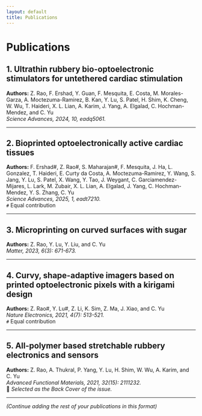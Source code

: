 ```yaml
---
layout: default
title: Publications
---
```


# Publications

## 1. Ultrathin rubbery bio-optoelectronic stimulators for untethered cardiac stimulation
**Authors:** Z. Rao, F. Ershad, Y. Guan, F. Mesquita, E. Costa, M. Morales-Garza, A. Moctezuma-Ramirez, B. Kan, Y. Lu, S. Patel, H. Shim, K. Cheng, W. Wu, T. Haideri, X. L. Lian, A. Karim, J. Yang, A. Elgalad, C. Hochman-Mendez, and C. Yu  
*Science Advances, 2024, 10, eadq5061.*

---

## 2. Bioprinted optoelectronically active cardiac tissues
**Authors:** F. Ershad#, Z. Rao#, S. Maharajan#, F. Mesquita, J. Ha, L. Gonzalez, T. Haideri, E. Curty da Costa, A. Moctezuma-Ramirez, Y. Wang, S. Jang, Y. Lu, S. Patel, X. Wang, Y. Tao, J. Weygant, C. Garciamendez-Mijares, L. Lark, M. Zubair, X. L. Lian, A. Elgalad, J. Yang, C. Hochman-Mendez, Y. S. Zhang, C. Yu  
*Science Advances, 2025, 1, eadt7210.*  
`#` Equal contribution

---

## 3. Microprinting on curved surfaces with sugar
**Authors:** Z. Rao, Y. Lu, Y. Liu, and C. Yu  
*Matter, 2023, 6(3): 671-673.*

---

## 4. Curvy, shape-adaptive imagers based on printed optoelectronic pixels with a kirigami design
**Authors:** Z. Rao#, Y. Lu#, Z. Li, K. Sim, Z. Ma, J. Xiao, and C. Yu  
*Nature Electronics, 2021, 4(7): 513-521.*  
`#` Equal contribution

---

## 5. All-polymer based stretchable rubbery electronics and sensors
**Authors:** Z. Rao, A. Thukral, P. Yang, Y. Lu, H. Shim, W. Wu, A. Karim, and C. Yu  
*Advanced Functional Materials, 2021, 32(15): 2111232.*  
📌 _Selected as the Back Cover of the issue._

---

*(Continue adding the rest of your publications in this format)*

